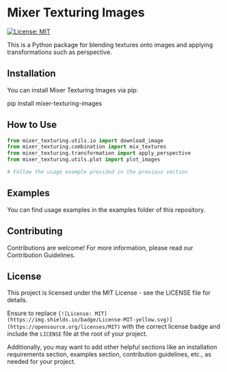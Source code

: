 # Mixer Texturing Images

[![License: MIT](https://img.shields.io/badge/License-MIT-yellow.svg)](https://opensource.org/licenses/MIT)

This is a Python package for blending textures onto images and applying transformations such as perspective.

## Installation

You can install Mixer Texturing Images via pip:

pip install mixer-texturing-images


## How to Use

```python
from mixer_texturing.utils.io import download_image
from mixer_texturing.combination import mix_textures
from mixer_texturing.transformation import apply_perspective
from mixer_texturing.utils.plot import plot_images

# Follow the usage example provided in the previous section
```

## Examples
You can find usage examples in the examples folder of this repository.

## Contributing
Contributions are welcome! For more information, please read our Contribution Guidelines.

## License
This project is licensed under the MIT License - see the LICENSE file for details.


Ensure to replace `[![License: MIT](https://img.shields.io/badge/License-MIT-yellow.svg)](https://opensource.org/licenses/MIT)` with the correct license badge and include the `LICENSE` file at the root of your project.

Additionally, you may want to add other helpful sections like an installation requirements section, examples section, contribution guidelines, etc., as needed for your project.
